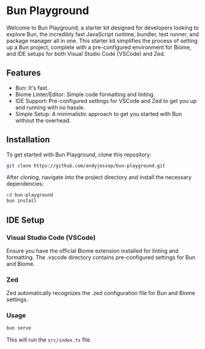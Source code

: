 # Bun Playground

Welcome to Bun Playground, a starter kit designed for developers looking to explore Bun, the incredibly fast JavaScript runtime, bundler, test runner, and package manager all in one. This starter kit simplifies the process of setting up a Bun project, complete with a pre-configured environment for Biome, and IDE setups for both Visual Studio Code (VSCode) and Zed.

## Features

- Bun: It's fast.
- Biome Linter/Editor: Simple code formatting and linting.
- IDE Support: Pre-configured settings for VSCode and Zed to get you up and running with no hassle.
- Simple Setup: A minimalistic approach to get you started with Bun without the overhead.

## Installation

To get started with Bun Playground, clone this repository:

```bash
git clone https://github.com/andyjessop/bun-playground.git
```

After cloning, navigate into the project directory and install the necessary dependencies:

```bash
cd bun-playground
bun install
```

## IDE Setup

### Visual Studio Code (VSCode)

Ensure you have the official Biome extension installed for linting and formatting.
The .vscode directory contains pre-configured settings for Bun and Biome.

### Zed

Zed automatically recognizes the .zed configuration file for Bun and Biome settings.

### Usage

```bash
bun serve
```

This will run the `src/index.ts` file.
